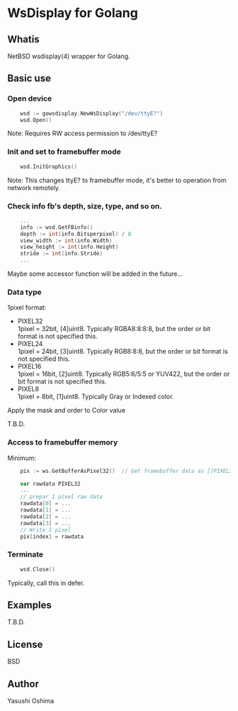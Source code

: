 # WsDisplay for Golang

## Whatis

NetBSD wsdisplay(4) wrapper for Golang.

## Basic use

### Open device

```go
	wsd := gowsdisplay.NewWsDisplay("/dev/ttyE?")
	wsd.Open()
```
Note: Requires RW access permission to /dev/ttyE?

### Init and set to framebuffer mode 

```go
	wsd.InitGraphics()
```
Note: This changes ttyE? to framebuffer mode, it's better to operation from network remotely.

### Check info fb's depth, size, type, and so on.

```go
	...
	info := wsd.GetFBinfo()
	depth := int(info.Bitsperpixel) / 8
	view_width := int(info.Width)
	view_height := int(info.Height)
	stride := int(info.Stride)
	...
```

Maybe some accessor function will be added in the future...

### Data type
1pixel format:

- PIXEL32  
1pixel = 32bit, [4]uint8. Typically RGBA8:8:8:8, but the order or bit format is not specified this.
- PIXEL24  
1pixel = 24bit, [3]uint8. Typically RGB8:8:8, but the order or bit format is not specified this.
- PIXEL16  
1pixel = 16bit, [2]uint8. Typically RGB5:6/5:5 or YUV422, but the order or bit format is not specified this.
- PIXEL8  
1pixel = 8bit, [1]uint8. Typically Gray or Indexed color.

Apply the mask and order to Color value  

T.B.D.

### Access to framebuffer memory

Minimum:

```go
	pix := ws.GetBufferAsPixel32()	// Get framebuffer data as []PIXEL32 slice

	var rawdata PIXEL32
	...
	// prepar 1 pixel raw data
	rawdata[0] = ...
	rawdata[1] = ...
	rawdata[2] = ...
	rawdata[3] = ...
	// Write 1 pixel
	pix[index] = rawdata
```

### Terminate  

```go
	wsd.Close()
```
Typically, call this in defer.

## Examples

  T.B.D.

## License

 BSD

## Author
 Yasushi Oshima

